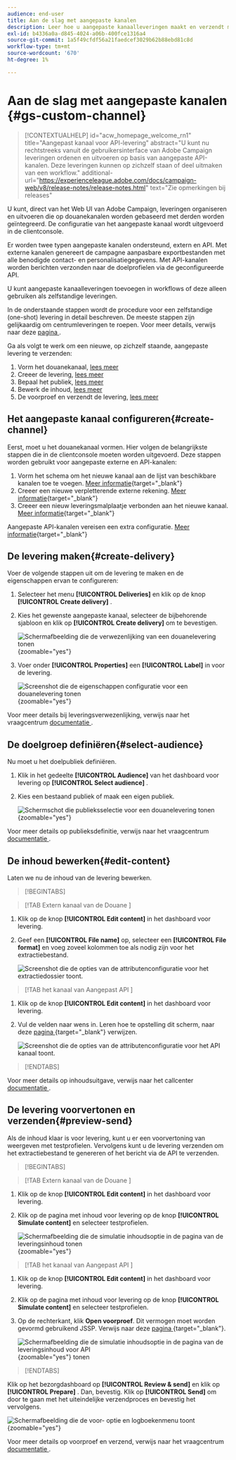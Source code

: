 ```yaml
---
audience: end-user
title: Aan de slag met aangepaste kanalen
description: Leer hoe u aangepaste kanaalleveringen maakt en verzendt met Adobe Campaign Web
exl-id: b4336a0a-d845-4024-a06b-400fce1316a4
source-git-commit: 1a5f49cfdf56a21faedcef3029b62b88ebd81c8d
workflow-type: tm+mt
source-wordcount: '670'
ht-degree: 1%

---
```


# Aan de slag met aangepaste kanalen {#gs-custom-channel}

>[!CONTEXTUALHELP]
>id="acw_homepage_welcome_rn1"
>title="Aangepast kanaal voor API-levering"
>abstract="U kunt nu rechtstreeks vanuit de gebruikersinterface van Adobe Campaign leveringen ordenen en uitvoeren op basis van aangepaste API-kanalen. Deze leveringen kunnen op zichzelf staan of deel uitmaken van een workflow."
>additional-url="https://experienceleague.adobe.com/docs/campaign-web/v8/release-notes/release-notes.html" text="Zie opmerkingen bij releases"

U kunt, direct van het Web UI van Adobe Campaign, leveringen organiseren en uitvoeren die op douanekanalen worden gebaseerd met derden worden geïntegreerd. De configuratie van het aangepaste kanaal wordt uitgevoerd in de clientconsole.

Er worden twee typen aangepaste kanalen ondersteund, extern en API. Met externe kanalen genereert de campagne aanpasbare exportbestanden met alle benodigde contact- en personalisatiegegevens. Met API-kanalen worden berichten verzonden naar de doelprofielen via de geconfigureerde API.

U kunt aangepaste kanaalleveringen toevoegen in workflows of deze alleen gebruiken als zelfstandige leveringen.

In de onderstaande stappen wordt de procedure voor een zelfstandige (one-shot) levering in detail beschreven. De meeste stappen zijn gelijkaardig om centrumleveringen te roepen. Voor meer details, verwijs naar deze [ pagina ](../call-center/create-call-center.md).

Ga als volgt te werk om een nieuwe, op zichzelf staande, aangepaste levering te verzenden:

1. Vorm het douanekanaal, [ lees meer ](#create-channel)
1. Creeer de levering, [ lees meer ](#create-delivery)
1. Bepaal het publiek, [ lees meer ](#select-audience)
1. Bewerk de inhoud, [ lees meer ](#edit-content)
1. De voorproef en verzendt de levering, [ lees meer ](#preview-send)

## Het aangepaste kanaal configureren{#create-channel}

Eerst, moet u het douanekanaal vormen. Hier volgen de belangrijkste stappen die in de clientconsole moeten worden uitgevoerd. Deze stappen worden gebruikt voor aangepaste externe en API-kanalen:

1. Vorm het schema om het nieuwe kanaal aan de lijst van beschikbare kanalen toe te voegen. [Meer informatie](https://experienceleague.adobe.com/docs/campaign/campaign-v8/send/custom-channel.html#configure-schema){target="_blank"}
1. Creeer een nieuwe verpletterende externe rekening. [Meer informatie](https://experienceleague.adobe.com/docs/campaign/campaign-v8/send/custom-channel.html#reate-ext-account){target="_blank"}
1. Creeer een nieuw leveringsmalplaatje verbonden aan het nieuwe kanaal. [Meer informatie](https://experienceleague.adobe.com/docs/campaign/campaign-v8/send/custom-channel.html#create-template){target="_blank"}

Aangepaste API-kanalen vereisen een extra configuratie. [Meer informatie](https://experienceleague.adobe.com/docs/campaign/campaign-v8/send/custom-channel.html#api-additional){target="_blank"}

## De levering maken{#create-delivery}

Voer de volgende stappen uit om de levering te maken en de eigenschappen ervan te configureren:

1. Selecteer het menu **[!UICONTROL Deliveries]** en klik op de knop **[!UICONTROL Create delivery]** .

1. Kies het gewenste aangepaste kanaal, selecteer de bijbehorende sjabloon en klik op **[!UICONTROL Create delivery]** om te bevestigen.

   ![ Schermafbeelding die de verwezenlijking van een douanelevering tonen ](assets/cus-create.png){zoomable="yes"}

1. Voer onder **[!UICONTROL Properties]** een **[!UICONTROL Label]** in voor de levering.

   ![ Screenshot die de eigenschappen configuratie voor een douanelevering tonen ](assets/cus-properties.png){zoomable="yes"}

Voor meer details bij leveringsverwezenlijking, verwijs naar het vraagcentrum [ documentatie ](../call-center/create-call-center.md#create-delivery).

## De doelgroep definiëren{#select-audience}

Nu moet u het doelpubliek definiëren.

1. Klik in het gedeelte **[!UICONTROL Audience]** van het dashboard voor levering op **[!UICONTROL Select audience]** .

1. Kies een bestaand publiek of maak een eigen publiek.

   ![ Schermschot die publieksselectie voor een douanelevering tonen ](assets/cc-audience2.png){zoomable="yes"}

Voor meer details op publieksdefinitie, verwijs naar het vraagcentrum [ documentatie ](../call-center/create-call-center.md#select-audience).

## De inhoud bewerken{#edit-content}

Laten we nu de inhoud van de levering bewerken.

>[!BEGINTABS]

>[!TAB  Extern kanaal van de Douane ]

1. Klik op de knop **[!UICONTROL Edit content]** in het dashboard voor levering.

1. Geef een **[!UICONTROL File name]** op, selecteer een **[!UICONTROL File format]** en voeg zoveel kolommen toe als nodig zijn voor het extractiebestand.

   ![ Screenshot die de opties van de attributenconfiguratie voor het extractiedossier toont.](assets/cc-content-attributes.png)

>[!TAB  het kanaal van Aangepast API ]

1. Klik op de knop **[!UICONTROL Edit content]** in het dashboard voor levering.

1. Vul de velden naar wens in. Leren hoe te opstelling dit scherm, naar deze [ pagina ](https://experienceleague.adobe.com/docs/campaign/campaign-v8/send/custom-channel.html#api-additional-screen){target="_blank"} verwijzen.

   ![ Screenshot die de opties van de attributenconfiguratie voor het API kanaal toont.](assets/cc-content-attributes-api.png)

>[!ENDTABS]

Voor meer details op inhoudsuitgave, verwijs naar het callcenter [ documentatie ](../call-center/create-call-center.md#edit-content).

## De levering voorvertonen en verzenden{#preview-send}

Als de inhoud klaar is voor levering, kunt u er een voorvertoning van weergeven met testprofielen. Vervolgens kunt u de levering verzenden om het extractiebestand te genereren of het bericht via de API te verzenden.

>[!BEGINTABS]

>[!TAB  Extern kanaal van de Douane ]

1. Klik op de knop **[!UICONTROL Edit content]** in het dashboard voor levering.

1. Klik op de pagina met inhoud voor levering op de knop **[!UICONTROL Simulate content]** en selecteer testprofielen.

   ![ Schermafbeelding die de simulatie inhoudsoptie in de pagina van de leveringsinhoud tonen ](assets/cus-simulate.png){zoomable="yes"}

>[!TAB  het kanaal van Aangepast API ]

1. Klik op de knop **[!UICONTROL Edit content]** in het dashboard voor levering.

1. Klik op de pagina met inhoud voor levering op de knop **[!UICONTROL Simulate content]** en selecteer testprofielen.

1. Op de rechterkant, klik **Open voorproef**. Dit vermogen moet worden gevormd gebruikend JSSP. Verwijs naar deze [ pagina ](https://experienceleague.adobe.com/docs/campaign/campaign-v8/send/custom-channel.html#api-additional-preview){target="_blank"}.

   ![ Schermafbeelding die de simulatie inhoudsoptie in de pagina van de leveringsinhoud voor API ](assets/cus-simulate-api.png){zoomable="yes"} tonen

>[!ENDTABS]

Klik op het bezorgdashboard op **[!UICONTROL Review & send]** en klik op **[!UICONTROL Prepare]** . Dan, bevestig. Klik op **[!UICONTROL Send]** om door te gaan met het uiteindelijke verzendproces en bevestig het vervolgens.

![ Schermafbeelding die de voor- optie en logboekenmenu toont ](assets/cus-prepare.png){zoomable="yes"}

Voor meer details op voorproef en verzend, verwijs naar het vraagcentrum [ documentatie ](../call-center/create-call-center.md#preview-send).
